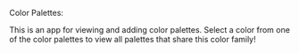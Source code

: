 Color Palettes:

This is an app for viewing and adding color palettes. Select a color from one of the color palettes to view all palettes that share this color family!